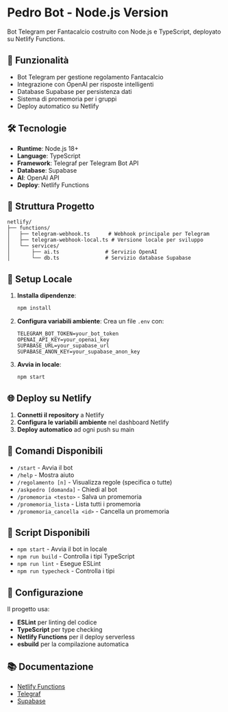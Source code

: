 # Pedro Bot - Node.js Version

Bot Telegram per Fantacalcio costruito con Node.js e TypeScript, deployato su Netlify Functions.

## 🚀 Funzionalità

- Bot Telegram per gestione regolamento Fantacalcio
- Integrazione con OpenAI per risposte intelligenti
- Database Supabase per persistenza dati
- Sistema di promemoria per i gruppi
- Deploy automatico su Netlify

## 🛠️ Tecnologie

- **Runtime**: Node.js 18+
- **Language**: TypeScript
- **Framework**: Telegraf per Telegram Bot API
- **Database**: Supabase
- **AI**: OpenAI API
- **Deploy**: Netlify Functions

## 📁 Struttura Progetto

```
netlify/
├── functions/
│   ├── telegram-webhook.ts      # Webhook principale per Telegram
│   ├── telegram-webhook-local.ts # Versione locale per sviluppo
│   └── services/
│       ├── ai.ts               # Servizio OpenAI
│       └── db.ts               # Servizio database Supabase
```

## 🚀 Setup Locale

1. **Installa dipendenze**:
   ```bash
   npm install
   ```

2. **Configura variabili ambiente**:
   Crea un file `.env` con:
   ```
   TELEGRAM_BOT_TOKEN=your_bot_token
   OPENAI_API_KEY=your_openai_key
   SUPABASE_URL=your_supabase_url
   SUPABASE_ANON_KEY=your_supabase_anon_key
   ```

3. **Avvia in locale**:
   ```bash
   npm start
   ```

## 🌐 Deploy su Netlify

1. **Connetti il repository** a Netlify
2. **Configura le variabili ambiente** nel dashboard Netlify
3. **Deploy automatico** ad ogni push su main

## 📝 Comandi Disponibili

- `/start` - Avvia il bot
- `/help` - Mostra aiuto
- `/regolamento [n]` - Visualizza regole (specifica o tutte)
- `/askpedro [domanda]` - Chiedi al bot
- `/promemoria <testo>` - Salva un promemoria
- `/promemoria_lista` - Lista tutti i promemoria
- `/promemoria_cancella <id>` - Cancella un promemoria

## 📝 Script Disponibili

- `npm start` - Avvia il bot in locale
- `npm run build` - Controlla i tipi TypeScript
- `npm run lint` - Esegue ESLint
- `npm run typecheck` - Controlla i tipi

## 🔧 Configurazione

Il progetto usa:
- **ESLint** per linting del codice
- **TypeScript** per type checking
- **Netlify Functions** per il deploy serverless
- **esbuild** per la compilazione automatica

## 📚 Documentazione

- [Netlify Functions](https://docs.netlify.com/functions/overview/)
- [Telegraf](https://telegraf.js.org/)
- [Supabase](https://supabase.com/docs) 